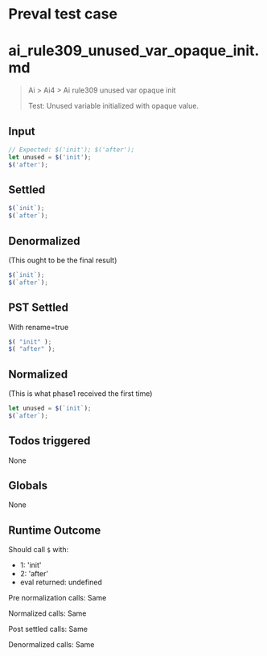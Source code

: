 # Preval test case

# ai_rule309_unused_var_opaque_init.md

> Ai > Ai4 > Ai rule309 unused var opaque init
>
> Test: Unused variable initialized with opaque value.

## Input

`````js filename=intro
// Expected: $('init'); $('after');
let unused = $('init'); 
$('after');
`````


## Settled


`````js filename=intro
$(`init`);
$(`after`);
`````


## Denormalized
(This ought to be the final result)

`````js filename=intro
$(`init`);
$(`after`);
`````


## PST Settled
With rename=true

`````js filename=intro
$( "init" );
$( "after" );
`````


## Normalized
(This is what phase1 received the first time)

`````js filename=intro
let unused = $(`init`);
$(`after`);
`````


## Todos triggered


None


## Globals


None


## Runtime Outcome


Should call `$` with:
 - 1: 'init'
 - 2: 'after'
 - eval returned: undefined

Pre normalization calls: Same

Normalized calls: Same

Post settled calls: Same

Denormalized calls: Same

